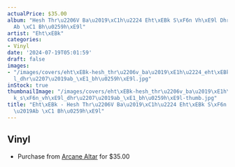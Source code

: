 ```yaml
---
actualPrice: $35.00
album: "Hesh Thr\u2206V Ba\u2019\xC1h\u2224 Eht\xEBk S\xF6n Vh\xE9l Dhr\u2207\u2019\
  Ab \xC1 Bh\u0259h\xE9l"
artist: "Eht\xEBk"
categories:
- Vinyl
date: '2024-07-19T05:01:59'
draft: false
images:
- "/images/covers/eht\xEBk-hesh_thr\u2206v_ba\u2019\xE1h\u2224_eht\xEBk_s\xF6n_vh\xE9\
  l_dhr\u2207\u2019ab_\xE1_bh\u0259h\xE9l.jpg"
inStock: true
thumbnailImage: "/images/covers/eht\xEBk-hesh_thr\u2206v_ba\u2019\xE1h\u2224_eht\xEB\
  k_s\xF6n_vh\xE9l_dhr\u2207\u2019ab_\xE1_bh\u0259h\xE9l-thumb.jpg"
title: "Eht\xEBk - Hesh Thr\u2206V Ba\u2019\xC1h\u2224 Eht\xEBk S\xF6n Vh\xE9l Dhr\u2207\
  \u2019Ab \xC1 Bh\u0259h\xE9l"
---
```


## Vinyl
* Purchase from [Arcane Altar](https://arcanealtar.bigcartel.com/product/ehtek-hesh-thr-v-ba-ah-ehtek-son-vhel-dhr-ab-a-bh-hel-12-lp) for $35.00

